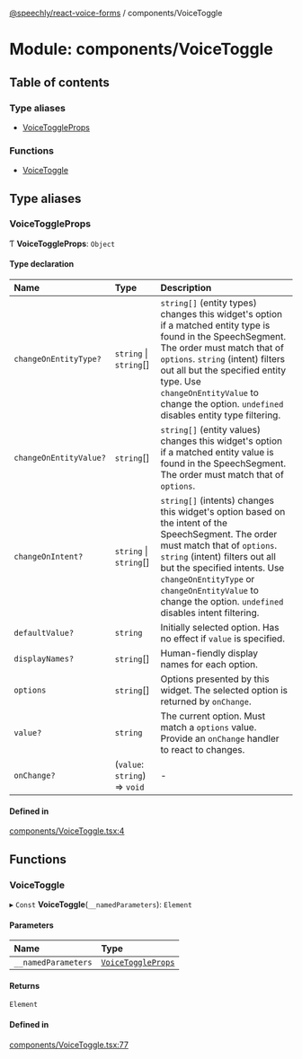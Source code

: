 [@speechly/react-voice-forms](../README.md) / components/VoiceToggle

# Module: components/VoiceToggle

## Table of contents

### Type aliases

- [VoiceToggleProps](components_VoiceToggle.md#voicetoggleprops)

### Functions

- [VoiceToggle](components_VoiceToggle.md#voicetoggle)

## Type aliases

### VoiceToggleProps

Ƭ **VoiceToggleProps**: `Object`

#### Type declaration

| Name | Type | Description |
| :------ | :------ | :------ |
| `changeOnEntityType?` | `string` \| `string`[] | `string[]` (entity types) changes this widget's option if a matched entity type is found in the SpeechSegment. The order must match that of `options`. `string` (intent) filters out all but the specified entity type. Use `changeOnEntityValue` to change the option. `undefined` disables entity type filtering. |
| `changeOnEntityValue?` | `string`[] | `string[]` (entity values) changes this widget's option if a matched entity value is found in the SpeechSegment. The order must match that of `options`. |
| `changeOnIntent?` | `string` \| `string`[] | `string[]` (intents) changes this widget's option based on the intent of the SpeechSegment. The order must match that of `options`. `string` (intent) filters out all but the specified intents. Use `changeOnEntityType` or `changeOnEntityValue` to change the option. `undefined` disables intent filtering. |
| `defaultValue?` | `string` | Initially selected option. Has no effect if `value` is specified. |
| `displayNames?` | `string`[] | Human-fiendly display names for each option. |
| `options` | `string`[] | Options presented by this widget. The selected option is returned by `onChange`. |
| `value?` | `string` | The current option. Must match a `options` value. Provide an `onChange` handler to react to changes. |
| `onChange?` | (`value`: `string`) => `void` | - |

#### Defined in

[components/VoiceToggle.tsx:4](https://github.com/speechly/speechly-demos/blob/7b0cf0e/libraries/react-voice-forms/src/components/VoiceToggle.tsx#L4)

## Functions

### VoiceToggle

▸ `Const` **VoiceToggle**(`__namedParameters`): `Element`

#### Parameters

| Name | Type |
| :------ | :------ |
| `__namedParameters` | [`VoiceToggleProps`](components_VoiceToggle.md#voicetoggleprops) |

#### Returns

`Element`

#### Defined in

[components/VoiceToggle.tsx:77](https://github.com/speechly/speechly-demos/blob/7b0cf0e/libraries/react-voice-forms/src/components/VoiceToggle.tsx#L77)
